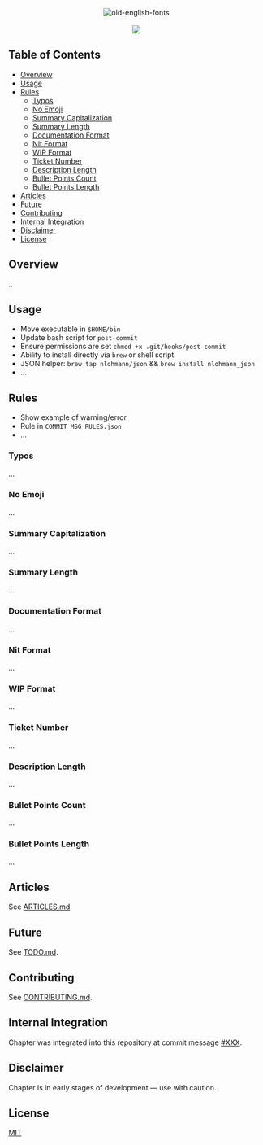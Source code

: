 <p align="center">
  <img src="https://fontmeme.com/permalink/180705/3c40c879b0da9658f295901ff1c02ff6.png" alt="old-english-fonts" border="0"><br /><br />
  <img src="https://img.shields.io/badge/commit%20style-chapter-red.svg" />
</p>

## Table of Contents
- [Overview](#overview)
- [Usage](#usage)
- [Rules](#rules)
  * [Typos](#typos)
  * [No Emoji](#no-emoji)
  * [Summary Capitalization](#summary-capitalization)
  * [Summary Length](#summary-length)
  * [Documentation Format](#documentation-format)
  * [Nit Format](#nit-format)
  * [WIP Format](#wip-format)
  * [Ticket Number](#ticket-number)
  * [Description Length](#description-length)
  * [Bullet Points Count](#bullet-points-count)
  * [Bullet Points Length](#bullet-points-length)
- [Articles](#articles)
- [Future](#future)
- [Contributing](#contributing)
- [Internal Integration](#internal-integration)
- [Disclaimer](#disclaimer)
- [License](#license)

## Overview
..

## Usage
+ Move executable in `$HOME/bin`
+ Update bash script for `post-commit`
+ Ensure permissions are set `chmod +x .git/hooks/post-commit`
+ Ability to install directly via `brew` or shell script
+ JSON helper: `brew tap nlohmann/json` && `brew install nlohmann_json`
+ ...

## Rules
+ Show example of warning/error
+ Rule in `COMMIT_MSG_RULES.json`
+ ...

### Typos
...

### No Emoji
...

### Summary Capitalization
...

### Summary Length
...

### Documentation Format
...

### Nit Format
...

### WIP Format
...

### Ticket Number
...

### Description Length
...

### Bullet Points Count
...

### Bullet Points Length
...

## Articles
See [ARTICLES.md](https://github.com/williamgrosset/chapter/blob/master/ARTICLES.md).

## Future
See [TODO.md](https://github.com/williamgrosset/chapter/blob/master/TODO.md).

## Contributing 
See [CONTRIBUTING.md](https://github.com/williamgrosset/chapter/blob/master/CONTRIBUTING.md).

## Internal Integration 
Chapter was integrated into this repository at commit message [#XXX](https://github.com/williamgrosset/chapter.git).

## Disclaimer
Chapter is in early stages of development — use with caution.

## License
[MIT](https://github.com/williamgrosset/chapter/blob/master/LICENSE)
